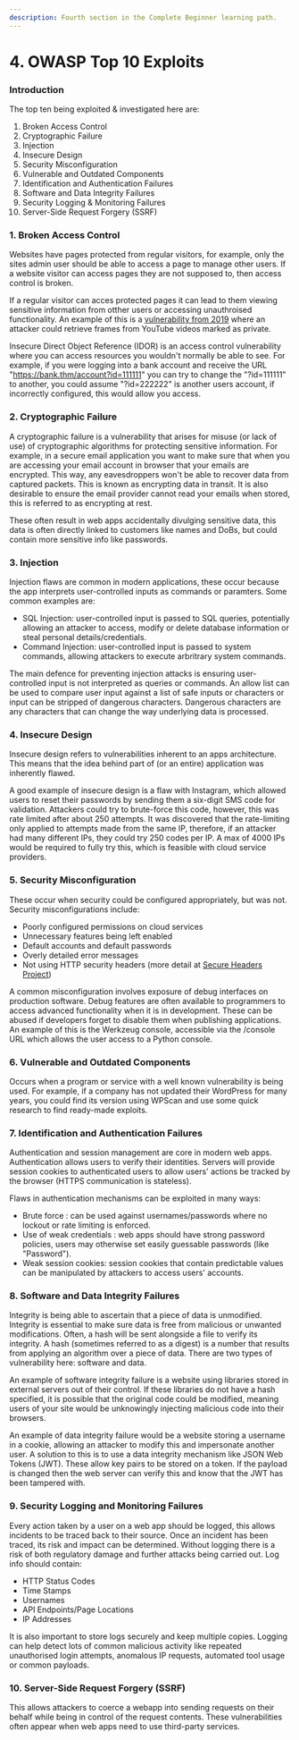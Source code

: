 ```yaml
---
description: Fourth section in the Complete Beginner learning path.
---
```


# 4. OWASP Top 10 Exploits

### Introduction

The top ten being exploited & investigated here are:

1. Broken Access Control
2. Cryptographic Failure
3. Injection
4. Insecure Design
5. Security Misconfiguration
6. Vulnerable and Outdated Components
7. Identification and Authentication Failures
8. Software and Data Integrity Failures
9. Security Logging & Monitoring Failures
10. Server-Side Request Forgery (SSRF)

### 1. Broken Access Control

Websites have pages protected from regular visitors, for example, only the sites admin user should be able to access a page to manage other users. If a website visitor can access pages they are not supposed to, then access control is broken.&#x20;

If a regular visitor can acces protected pages it can lead to them viewing sensitive information from otther users or accessing unauthroised functionality. An example of this is a [vulnerability from 2019](https://bugs.xdavidhu.me/google/2021/01/11/stealing-your-private-videos-one-frame-at-a-time/) where an attacker could retrieve frames from YouTube videos marked as private.

Insecure Direct Object Reference (IDOR) is an access control vulnerability where you can access resources you wouldn't normally be able to see. For example, if you were logging into a bank account and receive the URL "https://bank.thm/account?id=111111" you can try to change the "?id=111111" to another, you could assume "?id=222222" is another users account, if incorrectly configured, this would allow you access.

### 2. Cryptographic Failure

A cryptographic failure is a vulnerability that arises for misuse (or lack of use) of cryptographic algorithms for protecting sensitive information. For example, in a secure email application you want to make sure that when you are accessing your email account in browser that your emails are encrypted. This way, any eavesdroppers won't be able to recover data from captured packets. This is known as encrypting data in transit. It is also desirable to ensure the email provider cannot read your emails when stored, this is referred to as encrypting at rest.

These often result in web apps accidentally divulging sensitive data, this data is often directly linked to customers like names and DoBs, but could contain more sensitive info like passwords.&#x20;

### 3. Injection

Injection flaws are common in modern applications, these occur because the app interprets user-controlled inputs as commands or paramters. Some common examples are:

* SQL Injection: user-controlled input is passed to SQL queries, potentially allowing an attacker to access, modify or delete database information or steal personal details/credentials.
* Command Injection: user-controlled input is passed to system commands, allowing attackers to execute arbritrary system commands.

The main defence for preventing injection attacks is ensuring user-controlled input is not interpreted as queries or commands. An allow list can be used to compare user input against a list of safe inputs or characters or input can be stripped of dangerous characters. Dangerous characters are any characters that can change the way underlying data is processed.

### 4. Insecure Design

Insecure design refers to vulnerabilities inherent to an apps architecture. This means that the idea behind part of (or an entire) application was inherently flawed.&#x20;

A good example of insecure design is a flaw with Instagram, which allowed users to reset their passwords by sending them a six-digit SMS code for validation. Attackers could try to brute-force this code, however, this was rate limited after about 250 attempts. It was discovered that the rate-limiting only applied to attempts made from the same IP, therefore, if an attacker had many different IPs, they could try 250 codes per IP. A max of 4000 IPs would be required to fully try this, which is feasible with cloud service providers.

### 5. Security Misconfiguration

These occur when security could be configured appropriately, but was not. Security misconfigurations include:

* Poorly configured permissions on cloud services
* Unnecessary features being left enabled
* Default accounts and default passwords
* Overly detailed error messages
* Not using HTTP security headers (more detail at [Secure Headers Project](https://owasp.org/www-project-secure-headers/))

A common misconfiguration involves exposure of debug interfaces on production software. Debug features are often available to programmers to access advanced functionality when it is in development. These can be abused if developers forget to disable them when publishing applications. An example of this is the Werkzeug console, accessible via the /console URL which allows the user access to a Python console.

### 6. Vulnerable and Outdated Components

Occurs when a program or service with a well known vulnerability is being used. For example, if a company has not updated their WordPress for many years, you could find its version using WPScan and use some quick research to find ready-made exploits.

### 7. Identification and Authentication Failures

Authentication and session management are core in modern web apps. Authentication allows users to verify their identities. Servers will provide session cookies to authenticated users to allow users' actions be tracked by the browser (HTTPS communication is stateless).&#x20;

Flaws in authentication mechanisms can be exploited in many ways:

* Brute force : can be used against usernames/passwords where no lockout or rate limiting is enforced.
* Use of weak credentials : web apps should have strong password policies, users may otherwise set easily guessable passwords (like "Password").
* Weak session cookies: session cookies that contain predictable values can be manipulated by attackers to access users' accounts.

### 8. Software and Data Integrity Failures

Integrity is being able to ascertain that a piece of data is unmodified. Integrity is essential to make sure data is free from malicious or unwanted modifications. Often, a hash will be sent alongside a file to verify its integrity. A hash (sometimes referred to as a digest) is a number that results from applying an algorithm over a piece of data. There are two types of vulnerability here: software and data.

An example of software integrity failure is a website using libraries stored in external servers out of their control. If these libraries do not have a hash specified, it is possible that the original code could be modified, meaning users of your site would be unknowingly injecting malicious code into their browsers.

An example of data integrity failure would be a website storing a username in a cookie, allowing an attacker to modify this and impersonate another user. A solution to this is to use a data integrity mechanism like JSON Web Tokens (JWT). These allow key pairs to be stored on a token. If the payload is changed then the web server can verify this and know that the JWT has been tampered with.

### 9. Security Logging and Monitoring Failures

Every action taken by a user on a web app should be logged, this allows incidents to be traced back to their source. Once an incident has been traced, its risk and impact can be determined. Without logging there is a risk of both regulatory damage and further attacks being carried out. Log info should contain:

* HTTP Status Codes
* Time Stamps
* Usernames
* API Endpoints/Page Locations
* IP Addresses

It is also important to store logs securely and keep multiple copies. Logging can help detect lots of common malicious activity like repeated unauthorised login attempts, anomalous IP requests, automated tool usage or common payloads.

### 10. Server-Side Request Forgery (SSRF)

This allows attackers to coerce a webapp into sending requests on their behalf while being in control of the request contents. These vulnerabilities often appear when web apps need to use third-party services.
